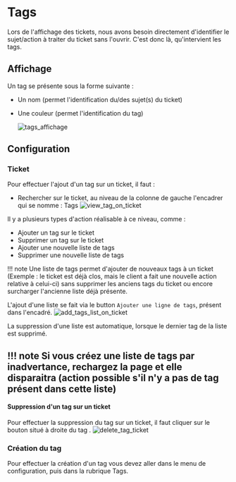 # Tags

Lors de l'affichage des tickets, nous avons besoin directement d'identifier le sujet/action à traiter du ticket sans l'ouvrir.
C'est donc là, qu'intervient les tags.

## Affichage

Un tag se présente sous la forme suivante :

* Un nom (permet l'identification du/des sujet(s) du ticket)
* Une couleur (permet l'identification du tag)

  ![tags_affichage](assets/tags_affichage.png)
## Configuration

### Ticket

Pour effectuer l'ajout d'un tag sur un ticket, il faut :

* Rechercher sur le ticket, au niveau de la colonne de gauche l'encadrer qui se nomme : Tags
![view_tag_on_ticket](assets/view_tags_on_ticket.png)

Il y a plusieurs types d'action réalisable à ce niveau, comme :

* Ajouter un tag sur le ticket
* Supprimer un tag sur le ticket
* Ajouter une nouvelle liste de tags
* Supprimer une nouvelle liste de tags

!!! note
    Une liste de tags permet d'ajouter de nouveaux tags à un ticket (Exemple : le ticket est déjà clos, mais le client a fait une nouvelle action relative à celui-ci) sans supprimer les anciens tags du ticket ou encore surcharger l'ancienne liste déjà présente.

L'ajout d'une liste se fait via le button `Ajouter une ligne de tags`, présent dans l'encadré.
![add_tags_list_on_ticket](assets/add_tagList.png)

La suppression d'une liste est automatique, lorsque le dernier tag de la liste est supprimé.

!!! note
    Si vous créez une liste de tags par inadvertance, rechargez la page et elle disparaitra (action possible s'il n'y a pas de tag présent dans cette liste)
---
#### Suppression d'un tag sur un ticket

Pour effectuer la suppression du tag sur un ticket, il faut cliquer sur le bouton situé à droite du tag .
![delete_tag_ticket](assets/tag_delete.png)
### Création du tag

Pour effectuer la création d'un tag vous devez aller dans le menu de configuration, puis dans la rubrique Tags.
